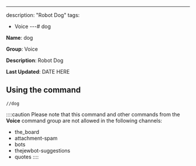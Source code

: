 ---
description: "Robot Dog"
tags:
  - Voice
---# dog

**Name**: dog

**Group**: Voice

**Description**: Robot Dog

**Last Updated**: DATE HERE

## Using the command

    //dog

::::caution Please note that this command and other commands from the **Voice** command group are not allowed in the following channels:
- the_board
- attachment-spam
- bots
- thejewbot-suggestions
- quotes
::::